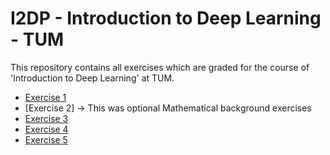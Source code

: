 # I2DP - Introduction to Deep Learning - TUM 

This repository contains all exercises which are graded for the course of 'Introduction to Deep Learning' at TUM.

- [Exercise 1](./exercise01/)
- [Exercise 2] -> This was optional Mathematical background exercises 
- [Exercise 3](./exercise03/)
- [Exercise 4](./exercise04/)
- [Exercise 5](./exercise05/)